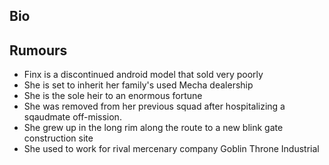## Bio

## Rumours

* Finx is a discontinued android model that sold very poorly
* She is set to inherit her family's used Mecha dealership
* She is the sole heir to an enormous fortune
* She was removed from her previous squad after hospitalizing a sqaudmate off-mission.
* She grew up in the long rim along the route to a new blink gate construction site
* She used to work for rival mercenary company Goblin Throne Industrial
